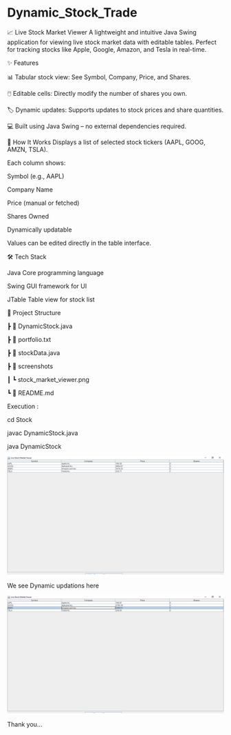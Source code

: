 # Dynamic_Stock_Trade
📈 Live Stock Market Viewer
A lightweight and intuitive Java Swing application for viewing live stock market data with editable tables.
Perfect for tracking stocks like Apple, Google, Amazon, and Tesla in real-time.



✨ Features


📊 Tabular stock view: See Symbol, Company, Price, and Shares.

🖱️ Editable cells: Directly modify the number of shares you own.

🏷️ Dynamic updates: Supports updates to stock prices and share quantities.

💻 Built using Java Swing – no external dependencies required.




🧠 How It Works
Displays a list of selected stock tickers (AAPL, GOOG, AMZN, TSLA).


Each column shows:

Symbol (e.g., AAPL)

Company Name

Price (manual or fetched)

Shares Owned

Dynamically updatable

Values can be edited directly in the table interface.

🛠 Tech Stack


Java	Core programming language

Swing	GUI framework for UI

JTable	Table view for stock list

📁  Project Structure

 ┣ 📜 DynamicStock.java
 
 ┣ 📜 portfolio.txt
 
 ┣ 📜 stockData.java
 
 ┣ 📁 screenshots
 
 ┃ ┗ stock_market_viewer.png
 
 ┗ 📜 README.md
 



Execution :

cd Stock

javac DynamicStock.java

java DynamicStock

![Image Alt](https://github.com/Nikhitha999-nikki/Dynamic_Stock_Trade/blob/67b96201dcea8eb0daa2bb1ce148875d1fa49c61/Live%20Stock%20Market%20Viewer%207_28_2025%209_29_01%20PM.png)


We see Dynamic updations here  


![Image Alt](https://github.com/Nikhitha999-nikki/Dynamic_Stock_Trade/blob/06d04137c9cf87c874f3290a752683f78638046c/Live%20Stock%20Market%20Viewer%207_28_2025%209_29_42%20PM.png)




Thank you...
